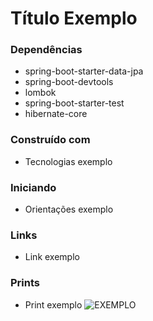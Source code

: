 # Título Exemplo

### Dependências
 - spring-boot-starter-data-jpa
 - spring-boot-devtools
 - lombok
 - spring-boot-starter-test
 - hibernate-core

### Construído com
 - Tecnologias exemplo
 
 
### Iniciando
- Orientações exemplo
 
 
### Links
 - Link exemplo
 
### Prints
- Print exemplo
![EXEMPLO](https://thumbs.dreamstime.com/b/selo-do-exemplo-28420393.jpg)

